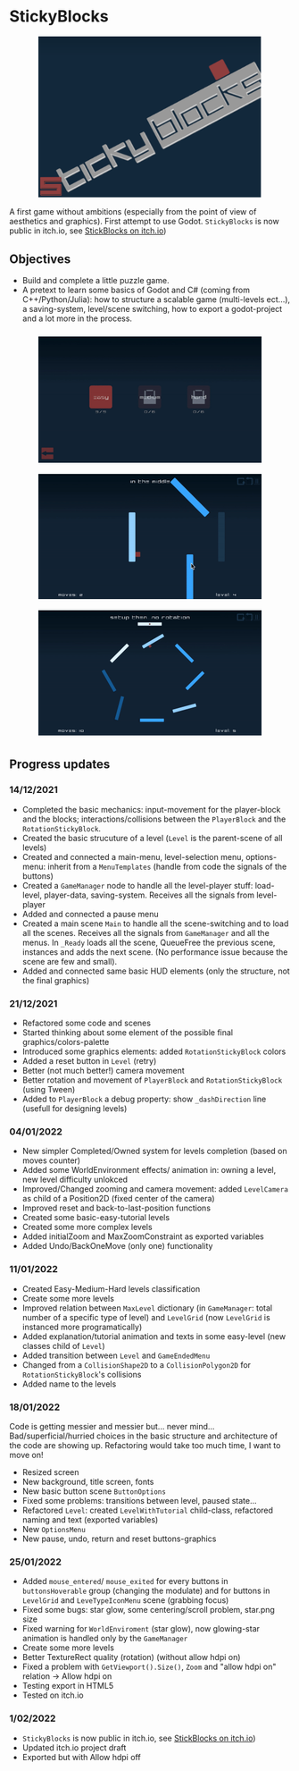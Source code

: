# StickyBlocks
<p align="center">
<img width= 400px src="stuffForREADME/title.png">
</p>

A first game without ambitions (especially from the point of view of aesthetics and graphics). First attempt to use Godot.
`StickyBlocks` is now public in itch.io, see [StickBlocks on itch.io](https://neurodivergentgames.itch.io/stickyblocks))
## Objectives

* Build and complete a little puzzle game. 
* A pretext to learn some basics of Godot and C# (coming from C++/Python/Julia): how to structure a scalable game (multi-levels ect...), a saving-system, level/scene switching, how to export a godot-project and a lot more in the process.

<p align="center">
 <img align="center"  style ="padding: 10px" width= 400px src="stuffForREADME/gif1.gif">
 <img align="center" style ="padding: 10px" width= 400px src="stuffForREADME/gif2.gif">
 <img align="center"  style ="padding: 10px"width= 400px src="stuffForREADME/gif3.gif">
</p>


## Progress updates

### 14/12/2021

* Completed the basic mechanics: input-movement for the player-block and the blocks;  interactions/collisions between the `PlayerBlock` and the `RotationStickyBlock`.
* Created the basic strucuture of a level (`Level` is the parent-scene of all levels)
* Created and connected a main-menu, level-selection menu, options-menu: inherit from a `MenuTemplates` (handle from code the signals of the buttons)
* Created a `GameManager` node to handle all the level-player stuff: load-level, player-data, saving-system. Receives all the signals from level-player
* Added and connected a pause menu
* Created a main scene `Main` to handle all the scene-switching and to load all the scenes. Receives all the signals from `GameManager` and all the menus. In `_Ready` loads all the scene, QueueFree the previous scene, instances and adds the next scene. (No performance issue because the scene are few and small).
* Added and connected same basic HUD elements (only the structure, not the final graphics)

### 21/12/2021

* Refactored some code and scenes
* Started thinking about some element of the possible final graphics/colors-palette
* Introduced some graphics elements: added `RotationStickyBlock` colors
* Added a reset button in `Level` (retry)
* Better (not much better!) camera movement
* Better rotation and movement of `PlayerBlock` and `RotationStickyBlock` (using Tween)
* Added to `PlayerBlock` a debug property: show `_dashDirection` line (usefull for designing levels)

### 04/01/2022

* New simpler Completed/Owned system for levels completion (based on moves counter)
* Added some WorldEnvironment effects/ animation in: owning a level, new level difficulty unlokced
* Improved/Changed zooming and camera movement: added `LevelCamera` as child of a Position2D (fixed center of the camera)
* Improved reset and back-to-last-position functions
* Created some basic-easy-tutorial levels
* Created some more complex levels
* Added initialZoom and MaxZoomConstraint as exported variables
* Added Undo/BackOneMove (only one) functionality

### 11/01/2022

* Created Easy-Medium-Hard levels classification
* Create some more levels 
* Improved relation between `MaxLevel` dictionary (in `GameManager`: total number of a specific type of level) and
  `LevelGrid` (now `LevelGrid` is instanced more programatically)
* Added explanation/tutorial animation and texts in some easy-level (new classes child of `Level`)
* Added transition between `Level` and `GameEndedMenu`
* Changed from a `CollisionShape2D` to a `CollisionPolygon2D` for `RotationStickyBlock`'s collisions
* Added name to the levels

### 18/01/2022

Code is getting messier and messier but... never mind... 
Bad/superficial/hurried choices in the basic structure and architecture of the code
are showing up.
Refactoring would take too much time, I want to move on!

* Resized screen
* New background, title screen, fonts
* New basic button scene `ButtonOptions` 
* Fixed some problems: transitions between level, paused state...
* Refactored `Level`: created `LevelWithTutorial` child-class, refactored naming and text (exported variables)
* New `OptionsMenu`
* New pause, undo, return and reset buttons-graphics

### 25/01/2022

* Added `mouse_entered`/ `mouse_exited` for every buttons in `buttonsHoverable` group (changing the modulate) and for buttons in `LevelGrid` and `LeveTypeIconMenu` scene (grabbing focus) 
* Fixed some bugs: star glow, some centering/scroll problem, star.png size
* Fixed warning for `WorldEnviroment` (star glow), now glowing-star animation is handled only by the `GameManager` 
* Create some more levels  
* Better TextureRect quality (rotation) (without allow hdpi on)  
* Fixed a problem with `GetViewport().Size()`, `Zoom` and "allow hdpi on" relation → Allow hdpi on
* Testing export in HTML5
* Tested on itch.io

### 1/02/2022

* `StickyBlocks` is now public in itch.io, see [StickBlocks on itch.io](https://neurodivergentgames.itch.io/stickyblocks))
* Updated itch.io project draft 
* Exported but with Allow hdpi off
